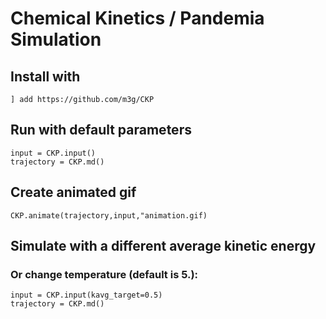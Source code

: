 # Chemical Kinetics / Pandemia Simulation

## Install with

```
] add https://github.com/m3g/CKP
```

## Run with default parameters
```
input = CKP.input()
trajectory = CKP.md()
```

## Create animated gif 
```
CKP.animate(trajectory,input,"animation.gif)
```

## Simulate with a different average kinetic energy 
### Or change temperature (default is 5.):
```
input = CKP.input(kavg_target=0.5)
trajectory = CKP.md()
```

